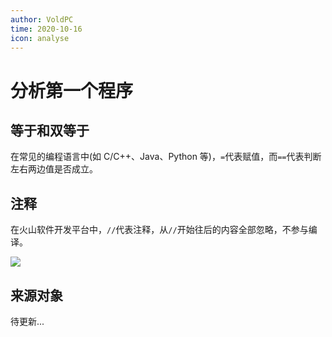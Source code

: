 ```yaml
---
author: VoldPC
time: 2020-10-16
icon: analyse
---
```


# 分析第一个程序

## 等于和双等于

在常见的编程语言中(如 C/C++、Java、Python 等)，`=`代表赋值，而`==`代表判断左右两边值是否成立。

## 注释

在火山软件开发平台中，`//`代表注释，从`//`开始往后的内容全部忽略，不参与编译。

![](https://static.voldpc.coolbian.com/assets/images/starter/analyse-first-program/1.png)

## 来源对象

待更新...

